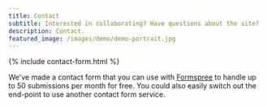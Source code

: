 ```yaml
---
title: Contact
subtitle: Interested in collaborating? Have questions about the site?
description: Contact.
featured_image: /images/demo/demo-portrait.jpg
---
```


{% include contact-form.html %}

We've made a contact form that you can use with [Formspree](https://formspree.io/create/jekyllthemes) to handle up to 50 submissions per month for free. You could also easily switch out the end-point to use another contact form service.

